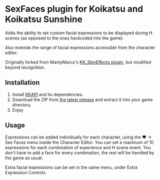 # SexFaces plugin for Koikatsu and Koikatsu Sunshine
Adds the ability to set custom facial expressions to be displayed during H scenes (as opposed to the ones hardcoded into the game).

Also extends the range of facial expressions accessible from the character editor.

Originally forked from ManlyMarco's [KK_SkinEffects plugin](https://github.com/ManlyMarco/KK_SkinEffects), but modified beyond recognition.

## Installation
1. Install [KKAPI](https://github.com/ManlyMarco/KKAPI) and its dependencies.
1. Download the ZIP from [the latest release](https://github.com/Sauceke/KK_SexFaces/releases) and extract it into your game directory.
1. Enjoy

## Usage
Expressions can be added individually for each character, using the ❤ -> Sex Faces menu inside the Character Editor. You can set a maximum of 10 expressions for each combination of experience and H scene event. You don't have to add a face for every combination, the rest will be handled by the game as usual.

Extra facial expressions can be set in the same menu, under Extra Expression Controls.
